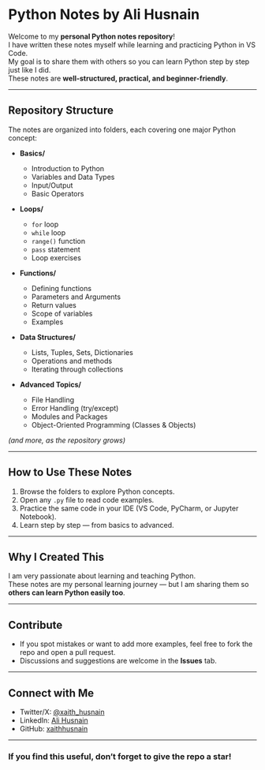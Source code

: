 # Python Notes by Ali Husnain

Welcome to my **personal Python notes repository**!  
I have written these notes myself while learning and practicing Python in VS Code.  
My goal is to share them with others so you can learn Python step by step just like I did.  
These notes are **well-structured, practical, and beginner-friendly**.

---

## Repository Structure
The notes are organized into folders, each covering one major Python concept:

- **Basics/**
  - Introduction to Python
  - Variables and Data Types
  - Input/Output
  - Basic Operators

- **Loops/**
  - `for` loop
  - `while` loop
  - `range()` function
  - `pass` statement
  - Loop exercises

- **Functions/**
  - Defining functions
  - Parameters and Arguments
  - Return values
  - Scope of variables
  - Examples

- **Data Structures/**
  - Lists, Tuples, Sets, Dictionaries
  - Operations and methods
  - Iterating through collections

- **Advanced Topics/**
  - File Handling
  - Error Handling (try/except)
  - Modules and Packages
  - Object-Oriented Programming (Classes & Objects)

*(and more, as the repository grows)*

---

## How to Use These Notes
1. Browse the folders to explore Python concepts.  
2. Open any `.py` file to read code examples.  
3. Practice the same code in your IDE (VS Code, PyCharm, or Jupyter Notebook).  
4. Learn step by step — from basics to advanced.  

---

## Why I Created This
I am very passionate about learning and teaching Python.  
These notes are my personal learning journey — but I am sharing them so **others can learn Python easily too**.

---

## Contribute
- If you spot mistakes or want to add more examples, feel free to fork the repo and open a pull request.  
- Discussions and suggestions are welcome in the **Issues** tab.

---

## Connect with Me
- Twitter/X: [@xaith_husnain](https://x.com/xaith_husnain)  
- LinkedIn: [Ali Husnain](https://www.linkedin.com/in/alihusnain123)  
- GitHub: [xaithhusnain](https://github.com/xaithhusnain)  

---

### If you find this useful, don’t forget to give the repo a **star**!
